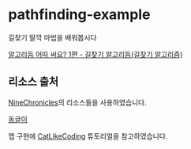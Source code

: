 # pathfinding-example
길찾기 딸깍 마법을 배워봅시다

[알고리듬 어따 써요? 1편 - 길찾기 알고리듬(길찾기 알고리즘)](https://velog.io/@eugene-doobu/%EC%95%8C%EA%B3%A0%EB%A6%AC%EB%93%AC-%EC%96%B4%EB%94%B0-%EC%8D%A8%EC%9A%94-1%ED%8E%B8-%EA%B8%B8%EC%B0%BE%EA%B8%B0-%EC%95%8C%EA%B3%A0%EB%A6%AC%EB%93%AC%EA%B8%B8%EC%B0%BE%EA%B8%B0-%EC%95%8C%EA%B3%A0%EB%A6%AC%EC%A6%98)

## 리소스 출처
[NineChronicles](https://github.com/planetarium/NineChronicles)의 리소스들을 사용하였습니다.

[동글이](https://github.com/planetarium/NineChronicles/tree/development/nekoyume/Assets/AddressableAssets/Character/Monster/201000)

맵 구현에 [CatLikeCoding](https://catlikecoding.com/unity/tutorials/hex-map/) 튜토리얼을 참고하였습니다.
